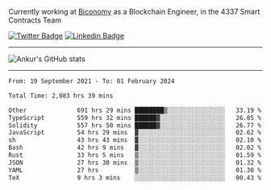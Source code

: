 Currently working at [Biconomy](https://biconomy.io/) as a Blockchain Engineer, in the 4337 Smart Contracts Team

 [![Twitter Badge](https://img.shields.io/badge/-@ankurdubey521-1ca0f1?style=flat-square&labelColor=1ca0f1&logo=twitter&logoColor=white&link=https://twitter.com/ankurdubey521)](https://twitter.com/ankurdubey521) [![Linkedin Badge](https://img.shields.io/badge/-ankurdubey521-blue?style=flat-square&logo=Linkedin&logoColor=white&link=https://www.linkedin.com/in/ankurdubey521/)](https://www.linkedin.com/in/ankurdubey521/)

<hr/>

![Ankur's GitHub stats](https://github-readme-stats.vercel.app/api?username=ankurdubey521&count_private=true&theme=radical)

<hr/>

<!--START_SECTION:waka-->

```txt
From: 19 September 2021 - To: 01 February 2024

Total Time: 2,083 hrs 39 mins

Other              691 hrs 29 mins ████████▒░░░░░░░░░░░░░░░░   33.19 %
TypeScript         559 hrs 32 mins ██████▓░░░░░░░░░░░░░░░░░░   26.85 %
Solidity           557 hrs 50 mins ██████▓░░░░░░░░░░░░░░░░░░   26.77 %
JavaScript         54 hrs 29 mins  ▓░░░░░░░░░░░░░░░░░░░░░░░░   02.62 %
sh                 43 hrs 43 mins  ▓░░░░░░░░░░░░░░░░░░░░░░░░   02.10 %
Bash               42 hrs 9 mins   ▓░░░░░░░░░░░░░░░░░░░░░░░░   02.02 %
Rust               33 hrs 5 mins   ▒░░░░░░░░░░░░░░░░░░░░░░░░   01.59 %
JSON               27 hrs 30 mins  ▒░░░░░░░░░░░░░░░░░░░░░░░░   01.32 %
YAML               27 hrs          ▒░░░░░░░░░░░░░░░░░░░░░░░░   01.30 %
TeX                9 hrs 3 mins    ░░░░░░░░░░░░░░░░░░░░░░░░░   00.43 %
```

<!--END_SECTION:waka-->
